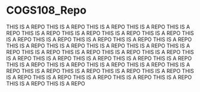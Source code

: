 # COGS108_Repo
THIS IS A REPO
THIS IS A REPO
THIS IS A REPO
THIS IS A REPO
THIS IS A REPO
THIS IS A REPO
THIS IS A REPO
THIS IS A REPO
THIS IS A REPO
THIS IS A REPO
THIS IS A REPO
THIS IS A REPO
THIS IS A REPO
THIS IS A REPO
THIS IS A REPO
THIS IS A REPO
THIS IS A REPO
THIS IS A REPO
THIS IS A REPO
THIS IS A REPO
THIS IS A REPO
THIS IS A REPO
THIS IS A REPO
THIS IS A REPO
THIS IS A REPO
THIS IS A REPO
THIS IS A REPO
THIS IS A REPO
THIS IS A REPO
THIS IS A REPO
THIS IS A REPO
THIS IS A REPO
THIS IS A REPO
THIS IS A REPO
THIS IS A REPO
THIS IS A REPO
THIS IS A REPO
THIS IS A REPO
THIS IS A REPO
THIS IS A REPO
THIS IS A REPO
THIS IS A REPO
THIS IS A REPO
THIS IS A REPO

